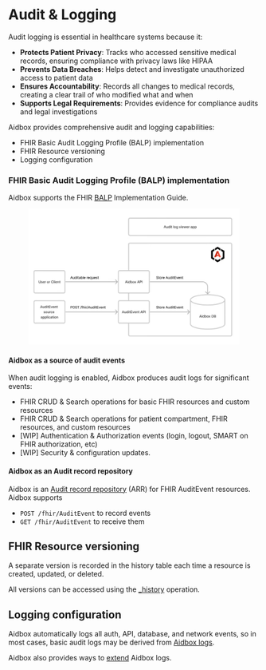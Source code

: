 # Audit & Logging

Audit logging is essential in healthcare systems because it:

* **Protects Patient Privacy**: Tracks who accessed sensitive medical records, ensuring compliance with privacy laws like HIPAA
* **Prevents Data Breaches**: Helps detect and investigate unauthorized access to patient data
* **Ensures Accountability**: Records all changes to medical records, creating a clear trail of who modified what and when
* **Supports Legal Requirements**: Provides evidence for compliance audits and legal investigations

Aidbox provides comprehensive audit and logging capabilities:

* FHIR Basic Audit Logging Profile (BALP) implementation
* FHIR Resource versioning
* Logging configuration

### FHIR Basic Audit Logging Profile (BALP) implementation

Aidbox supports the FHIR [BALP](https://profiles.ihe.net/ITI/BALP/index.html) Implementation Guide.

<figure><img src="../../../.gitbook/assets/image (175).png" alt=""><figcaption></figcaption></figure>

#### Aidbox as a source of audit events

When audit logging is enabled, Aidbox produces audit logs for significant events:

* FHIR CRUD & Search operations for basic FHIR resources and custom resources
* FHIR CRUD & Search operations for patient compartment, FHIR resources, and custom resources
* \[WIP] Authentication & Authorization events (login, logout, SMART on FHIR authorization, etc)
* \[WIP] Security & configuration updates.

#### Aidbox as an Audit record repository

Aidbox is an [Audit record repository](https://profiles.ihe.net/ITI/TF/Volume1/ch-9.html#9.1.1.3) (ARR) for FHIR AuditEvent resources. Aidbox supports

* `POST /fhir/AuditEvent` to record events&#x20;
* `GET /fhir/AuditEvent` to receive them


## FHIR Resource versioning

A separate version is recorded in the history table each time a resource is created, updated, or deleted.

All versions can be accessed using the [\_history](../../api/rest-api/history.md) operation.

## Logging configuration

Aidbox automatically logs all auth, API, database, and network events, so in most cases, basic audit logs may be derived from [Aidbox logs](../observability/logs/README.md).

Aidbox also provides ways to [extend](../observability/logs/extending-aidbox-logs.md) Aidbox logs.

